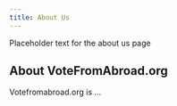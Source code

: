 ```yaml
---
title: About Us
---
```

Placeholder text for the about us page

## About VoteFromAbroad.org

Votefromabroad.org is ...